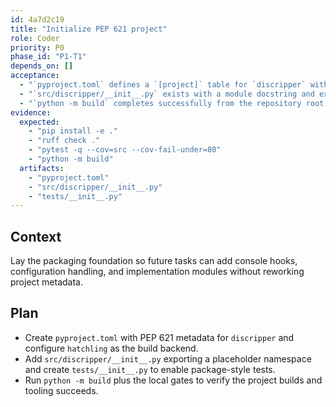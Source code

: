 ```yaml
---
id: 4a7d2c19
title: "Initialize PEP 621 project"
role: Coder
priority: P0
phase_id: "P1-T1"
depends_on: []
acceptance:
  - "`pyproject.toml` defines a `[project]` table for `discripper` with name, version, description, authors, and `readme = \"README.md\"`, and configures `hatchling` in `[build-system]`."
  - "`src/discripper/__init__.py` exists with a module docstring and exported `__all__`, and a `tests/__init__.py` file anchors the `tests/` package."
  - "`python -m build` completes successfully from the repository root."
evidence:
  expected:
    - "pip install -e ."
    - "ruff check ."
    - "pytest -q --cov=src --cov-fail-under=80"
    - "python -m build"
  artifacts:
    - "pyproject.toml"
    - "src/discripper/__init__.py"
    - "tests/__init__.py"
---
```


## Context
Lay the packaging foundation so future tasks can add console hooks, configuration handling, and implementation modules without reworking project metadata.

## Plan
- Create `pyproject.toml` with PEP 621 metadata for `discripper` and configure `hatchling` as the build backend.
- Add `src/discripper/__init__.py` exporting a placeholder namespace and create `tests/__init__.py` to enable package-style tests.
- Run `python -m build` plus the local gates to verify the project builds and tooling succeeds.
